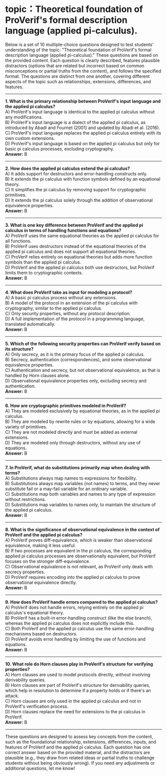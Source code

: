 # topic：Theoretical foundation of ProVerif's formal description language (applied pi-calculus).

Below is a set of 10 multiple-choice questions designed to test students' understanding of the topic: "Theoretical foundation of ProVerif's formal description language (applied pi-calculus)." These questions are based on the provided content. Each question is clearly described, features plausible distractors (options that are related but incorrect based on common misconceptions or partial truths from the content), and follows the specified format. The questions are distinct from one another, covering different aspects of the topic such as relationships, extensions, differences, and features.

---

**1. What is the primary relationship between ProVerif's input language and the applied pi calculus?**  
A) ProVerif's input language is identical to the applied pi calculus without any modifications.  
B) ProVerif's input language is a dialect of the applied pi calculus, as introduced by Abadi and Fournet (2001) and updated by Abadi et al. (2016).  
C) ProVerif's input language replaces the applied pi calculus entirely with its own custom extensions.  
D) ProVerif's input language is based on the applied pi calculus but only for basic pi calculus processes, excluding cryptography.  
**Answer:** B

---

**2. How does the applied pi calculus extend the pi calculus?**  
A) It adds support for destructors and error-handling constructs only.  
B) It extends the pi calculus with function symbols defined by an equational theory.  
C) It simplifies the pi calculus by removing support for cryptographic primitives.  
D) It extends the pi calculus solely through the addition of observational equivalence properties.  
**Answer:** B

---

**3. What is one key difference between ProVerif and the applied pi calculus in terms of handling functions and equations?**  
A) ProVerif uses the same equational theories as the applied pi calculus for all functions.  
B) ProVerif uses destructors instead of the equational theories of the applied pi calculus and does not support all equational theories.  
C) ProVerif relies entirely on equational theories but adds more function symbols than the applied pi calculus.  
D) ProVerif and the applied pi calculus both use destructors, but ProVerif limits them to cryptographic contexts.  
**Answer:** B

---

**4. What does ProVerif take as input for modeling a protocol?**  
A) A basic pi calculus process without any extensions.  
B) A model of the protocol in an extension of the pi calculus with cryptography, similar to the applied pi calculus.  
C) Only security properties, without any protocol description.  
D) A full implementation of the protocol in a programming language, translated automatically.  
**Answer:** B

---

**5. Which of the following security properties can ProVerif verify based on its structure?**  
A) Only secrecy, as it is the primary focus of the applied pi calculus.  
B) Secrecy, authentication (correspondences), and some observational equivalence properties.  
C) Authentication and secrecy, but not observational equivalence, as that is handled by Horn clauses alone.  
D) Observational equivalence properties only, excluding secrecy and authentication.  
**Answer:** B

---

**6. How are cryptographic primitives modeled in ProVerif?**  
A) They are modeled exclusively by equational theories, as in the applied pi calculus.  
B) They are modeled by rewrite rules or by equations, allowing for a wide variety of primitives.  
C) They are not modeled directly and must be added as external extensions.  
D) They are modeled only through destructors, without any use of equations.  
**Answer:** B

---

**7. In ProVerif, what do substitutions primarily map when dealing with terms?**  
A) Substitutions always map names to expressions for flexibility.  
B) Substitutions always map variables (not names) to terms, and they never substitute fail or a may-fail variable for an ordinary variable.  
C) Substitutions map both variables and names to any type of expression without restrictions.  
D) Substitutions map variables to names only, to maintain the structure of the applied pi calculus.  
**Answer:** B

---

**8. What is the significance of observational equivalence in the context of ProVerif and the applied pi calculus?**  
A) ProVerif proves diff-equivalence, which is weaker than observational equivalence, making it less useful.  
B) If two processes are equivalent in the pi calculus, the corresponding applied pi calculus processes are observationally equivalent, but ProVerif focuses on the stronger diff-equivalence.  
C) Observational equivalence is not relevant, as ProVerif only deals with secrecy properties.  
D) ProVerif requires encoding into the applied pi calculus to prove observational equivalence directly.  
**Answer:** B

---

**9. How does ProVerif handle errors compared to the applied pi calculus?**  
A) ProVerif does not handle errors, relying entirely on the applied pi calculus's equational theory.  
B) ProVerif has a built-in error-handling construct (like the else branch), whereas the applied pi calculus does not explicitly include this.  
C) Both ProVerif and the applied pi calculus use the same error-handling mechanisms based on destructors.  
D) ProVerif avoids error handling by limiting the use of functions and equations.  
**Answer:** B

---

**10. What role do Horn clauses play in ProVerif's structure for verifying properties?**  
A) Horn clauses are used to model protocols directly, without involving derivability queries.  
B) Horn clauses are part of ProVerif's structure for derivability queries, which help in resolution to determine if a property holds or if there's an attack.  
C) Horn clauses are only used in the applied pi calculus and not in ProVerif's verification process.  
D) Horn clauses replace the need for extensions to the pi calculus in ProVerif.  
**Answer:** B

---

These questions are designed to assess key concepts from the content, such as the foundational relationship, extensions, differences, inputs, and features of ProVerif and the applied pi calculus. Each question has one correct answer based on the provided material, and the distractors are plausible (e.g., they draw from related ideas or partial truths to challenge students without being obviously wrong). If you need any adjustments or additional questions, let me know!